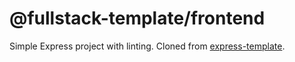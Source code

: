 # @fullstack-template/frontend

Simple Express project with linting. Cloned from [express-template](https://github.com/SkyezerFox/express-template).
